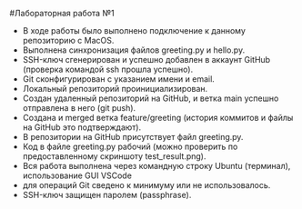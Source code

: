#Лабораторная работа №1
* В ходе работы было выполнено подключение к данному репозиторию с MacOS.
* Выполнена синхронизация файлов greeting.py и hello.py.
* SSH-ключ сгенерирован и успешно добавлен в аккаунт GitHub (проверка командой ssh прошла успешно).
* Git сконфигурирован с указанием имени и email.
* Локальный репозиторий проинициализирован.
* Создан удаленный репозиторий на GitHub, и ветка main успешно отправлена в него (git push).
* Создана и merged ветка feature/greeting (история коммитов и файлы на GitHub это
подтверждают).
* В репозитории на GitHub присутствует файл greeting.py.
* Код в файле greeting.py рабочий (можно проверить по предоставленному скриншоту
test_result.png).
* Вся работа выполнена через командную строку Ubuntu (терминал), использование GUI VSCode
* для операций Git сведено к минимуму или не использовалось.
* SSH-ключ защищен паролем (passphrase).
